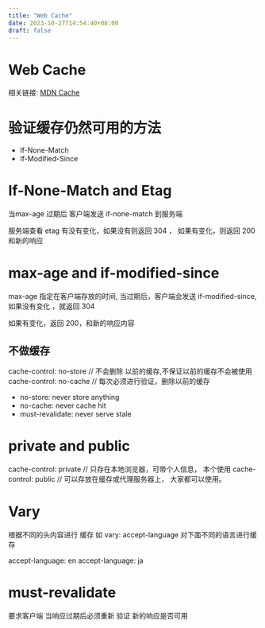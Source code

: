 ```yaml
---
title: "Web Cache"
date: 2023-10-27T14:54:40+08:00
draft: false
---
```


Web Cache 
===

相关链接: [MDN Cache](https://developer.mozilla.org/en-US/docs/Web/HTTP/Caching)

# 验证缓存仍然可用的方法 

- If-None-Match
- If-Modified-Since

# If-None-Match and Etag

当max-age 过期后 客户端发送 if-none-match 到服务端

服务端查看 etag 有没有变化，如果没有则返回 304 ， 如果有变化，则返回 200 和新的响应

# max-age  and if-modified-since

max-age 指定在客户端存放的时间, 当过期后，客户端会发送 if-modified-since, 如果没有变化 ，就返回 304

如果有变化，返回 200，和新的响应内容

## 不做缓存  

cache-control: no-store  // 不会删除 以前的缓存,不保证以前的缓存不会被使用
cache-control: no-cache // 每次必须进行验证，删除以前的缓存

- no-store: never store anything
- no-cache: never cache hit
- must-revalidate: never serve stale

# private and public

cache-control: private // 只存在本地浏览器，可带个人信息， 本个使用
cache-control: public  // 可以存放在缓存或代理服务器上， 大家都可以使用。

# Vary 

根据不同的头内容进行 缓存
如 vary: accept-language 对下面不同的语言进行缓存 

accept-language: en
accept-language: ja

# must-revalidate

要求客户端 当响应过期后必须重新 验证 新的响应是否可用


